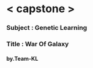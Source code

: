 # < capstone >
                
### Subject : Genetic Learning
### Title : War Of Galaxy

#### by.Team-KL
